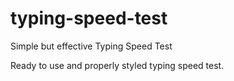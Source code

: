# typing-speed-test
Simple but effective Typing Speed Test

Ready to use and properly styled typing speed test.
